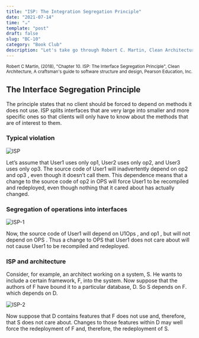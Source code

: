 ```yaml
---
title: "ISP: The Integration Segregation Principle"
date: "2021-07-14"
time: "☕️"
template: "post"
draft: false
slug: "BC-10"
category: "Book Club"
description: "Let's take go through Robert C. Martin, Clean Architecture, Chapter 10. ISP: The Interface Segregation Principle"
---
```


<sub>Robert C Martin, (2018), "Chapter 10. ISP: The Interface Segregation Principle", Clean Architecture, A craftsman's guide to software structure and design, Pearson Education, Inc.</sub>

## The Interface Segregation Principle

The principle states that no client should be forced to depend on methods it does not use.
ISP splits interfaces that are very large into smaller and more specific ones so that clients will only have to know about the methods that are of interest to them.

### Typical violation

![ISP](/media/ISP.png)

Let’s assume that User1 uses only op1, User2 uses only op2, and User3 uses only op3.
The source code of User1 will inadvertently depend on op2 and
op3 , even though it doesn’t call them. This dependence means that a change
to the source code of op2 in OPS will force User1 to be recompiled and
redeployed, even though nothing that it cared about has actually changed.

### Segregation of operations into interfaces

![ISP-1](/media/ISP-1.png)

Now, the source code of User1 will depend on U1Ops , and op1 , but
will not depend on OPS . Thus a change to OPS that User1 does not care
about will not cause User1 to be recompiled and redeployed.

### ISP and architecture

Consider, for example, an architect working on a system, S. He wants to
include a certain framework, F, into the system. Now suppose that the
authors of F have bound it to a particular database, D. So S depends on F.
which depends on D.

![ISP-2](/media/ISP-2.png)

Now suppose that D contains features that F does not use and, therefore, that
S does not care about. Changes to those features within D may well force the
redeployment of F and, therefore, the redeployment of S.